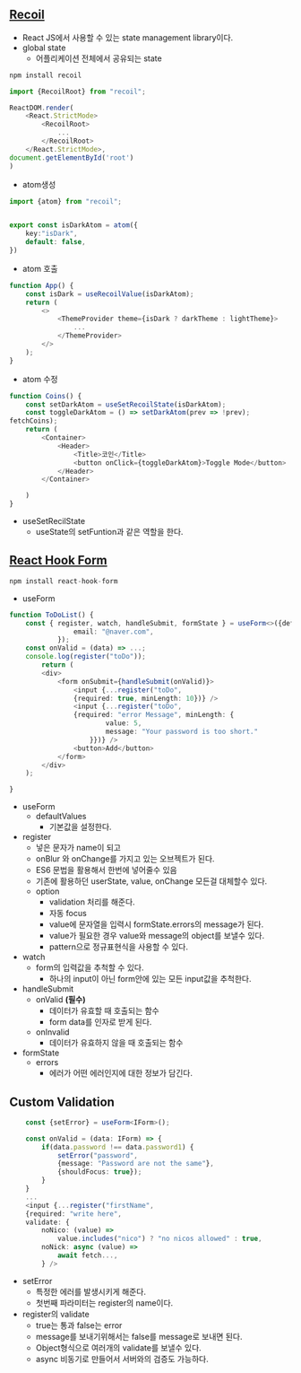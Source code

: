 ## [Recoil](https://recoiljs.org/ko/)
- React JS에서 사용할 수 있는 state management library이다.
- global state
	- 어플리케이션 전체에서 공유되는 state
```typescript
npm install recoil
```

```typescript
import {RecoilRoot} from "recoil";

ReactDOM.render(
    <React.StrictMode>
        <RecoilRoot>
	        ...
	    </RecoilRoot>
	</React.StrictMode>,
document.getElementById('root')
)
```

- atom생성
```typescript
import {atom} from "recoil";


export const isDarkAtom = atom({
    key:"isDark",
    default: false,
})
```

- atom 호출
```typescript
function App() {
    const isDark = useRecoilValue(isDarkAtom);
    return (
        <>
            <ThemeProvider theme={isDark ? darkTheme : lightTheme}>
				...
            </ThemeProvider>
        </>
    );
}

```

- atom 수정
```typescript
function Coins() {
    const setDarkAtom = useSetRecoilState(isDarkAtom);
    const toggleDarkAtom = () => setDarkAtom(prev => !prev);
fetchCoins);
    return (
        <Container>
            <Header>
                <Title>코인</Title>
                <button onClick={toggleDarkAtom}>Toggle Mode</button>
            </Header>
        </Container>

    )
}
```
- useSetRecilState
	- useState의 setFuntion과 같은 역할을 한다.

## [React Hook Form](https://react-hook-form.com/)

```typescript
npm install react-hook-form
```

- useForm
```typescript
function ToDoList() {
    const { register, watch, handleSubmit, formState } = useForm<>({defaultValues: {
                email: "@naver.com",
            });
    const onValid = (data) => ...;
    console.log(register("toDo"));
	    return (
        <div>
            <form onSubmit={handleSubmit(onValid)}>
                <input {...register("toDo", 
                {required: true, minLength: 10})} />
                <input {...register("toDo", 
                {required: "error Message", minLength: {
                        value: 5,
                        message: "Your password is too short."
                    }})} />
                <button>Add</button>
            </form>
        </div>
    );

}
```
- useForm
	- defaultValues
		- 기본값을 설정한다.
- register
	- 넣은 문자가 name이 되고
	- onBlur 와 onChange를 가지고 있는 오브젝트가 된다.
	- ES6 문법을 활용해서 한번에 넣어줄수 있음
	- 기존에 활용하던 userState, value, onChange 모든걸 대체할수 있다.
	- option
		- validation 처리를 해준다. 
		- 자동 focus
		- value에 문자열을 입력시 formState.errors의 message가 된다.
		- value가 필요한 경우 value와 message의 object를 보낼수 있다.
		- pattern으로 정규표현식을 사용할 수 있다.
- watch
	- form의 입력값을 추척할 수 있다.
		- 하나의 input이 아닌 form안에 있는 모든 input값을 추척한다.
- handleSubmit
	- onValid **(필수)**
		- 데이터가 유효할 때 호출되는 함수
		- form data를 인자로 받게 된다.
	- onInvalid
		- 데이터가 유효하지 않을 때 호출되는 함수
- formState
	- errors
		- 에러가 어떤 에러인지에 대한 정보가 담긴다.

## Custom Validation
```typescript
    const {setError} = useForm<IForm>();

    const onValid = (data: IForm) => {
        if(data.password !== data.password1) {
            setError("password", 
            {message: "Password are not the same"},
            {shouldFocus: true});
        }
    }
	...
	<input {...register("firstName", 
	{required: "write here", 
	validate: {
		noNico: (value) =>
			value.includes("nico") ? "no nicos allowed" : true,
		noNick: async (value) =>
			await fetch...,
		} />
```

- setError
	- 특정한 에러를 발생시키게 해준다.
	- 첫번째 파라미터는 register의 name이다.
- register의 validate
	- true는 통과 false는 error
	- message를 보내기위해서는 false를 message로 보내면 된다.
	- Object형식으로 여러개의 validate를 보낼수 있다.
	- async 비동기로 만들어서 서버와의 검증도 가능하다.